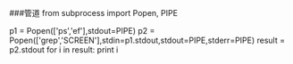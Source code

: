 ###管道
from subprocess import Popen, PIPE

p1 = Popen(['ps','ef'],stdout=PIPE)
p2 = Popen(['grep','SCREEN'],stdin=p1.stdout,stdout=PIPE,stderr=PIPE)
result = p2.stdout
for i in result:
    print i
